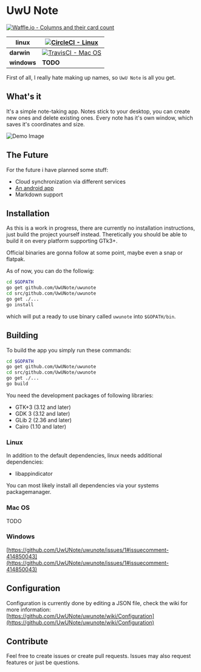 # UwU Note

[![Waffle.io - Columns and their card count](https://badge.waffle.io/UwUNote/uwunote.svg?columns=all)](https://waffle.io/UwUNote/uwunote)

| linux | [![CircleCI - Linux](https://circleci.com/gh/UwUNote/uwunote/tree/master.svg?style=svg)](https://circleci.com/gh/UwUNote/uwunote/tree/master) |
| - | - |
| **darwin** | [![TravisCI - Mac OS](https://travis-ci.org/UwUNote/uwunote.svg?branch=master)](https://travis-ci.org/UwUNote/uwunote) |
| **windows** | **TODO** |

First of all, I really hate making up names, so `UwU Note` is all you get.

## What's it

It's a simple note-taking app. Notes stick to your desktop, you can create new ones and delete existing ones.
Every note has it's own window, which saves it's coordinates and size.

![Demo Image](https://i.imgur.com/tM3fhoK.jpg)

## The Future

For the future i have planned some stuff:

* Cloud synchronization via different services
* [An android app](https://github.com/UwUNote/uwunote-android)
* Markdown support

## Installation

As this is a work in progress, there are currently no installation instructions, just build the project yourself instead.
Theretically you should be able to build it on every platform supporting GTk3+.

Official binaries are gonna follow at some point, maybe even a snap or flatpak.

As of now, you can do the followig:

```bash
cd $GOPATH
go get github.com/UwUNote/uwunote
cd src/github.com/UwUNote/uwunote
go get ./...
go install
```

which will put a ready to use binary called `uwunote` into `$GOPATH/bin`.

## Building

To build the app you simply run these commands:

```bash
cd $GOPATH
go get github.com/UwUNote/uwunote
cd src/github.com/UwUNote/uwunote
go get ./...
go build
```

You need the development packages of following libraries:

* GTK+3 (3.12 and later)
* GDK 3 (3.12 and later)
* GLib 2 (2.36 and later)
* Cairo (1.10 and later)

### Linux

In addition to the default dependencies, linux needs additional dependencies:

* libappindicator

You can most likely install all dependencies via your systems packagemanager.

### Mac OS

TODO

### Windows

[https://github.com/UwUNote/uwunote/issues/1#issuecomment-414850043](https://github.com/UwUNote/uwunote/issues/1#issuecomment-414850043)

## Configuration

Configuration is currently done by editing a JSON file, check the wiki for more information:
[https://github.com/UwUNote/uwunote/wiki/Configuration](https://github.com/UwUNote/uwunote/wiki/Configuration)

## Contribute

Feel free to create issues or create pull requests. Issues may also request features or just be questions.